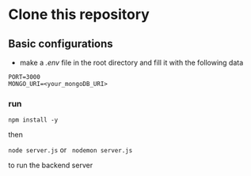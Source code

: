 # Clone this repository

## Basic configurations

- make a _.env_ file in the root directory and fill it with the following data

```
PORT=3000
MONGO_URI=<your_mongoDB_URI>
```

### run

`npm install -y`

then

`node server.js`
or ` nodemon server.js`

to run the backend server
